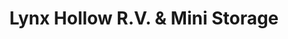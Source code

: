 ---
title: "Lynx Hollow R.V. & Mini Storage"
url: /creswell/lynx-hollow-r-v-und-mini-storage/
shop: Mieten
---